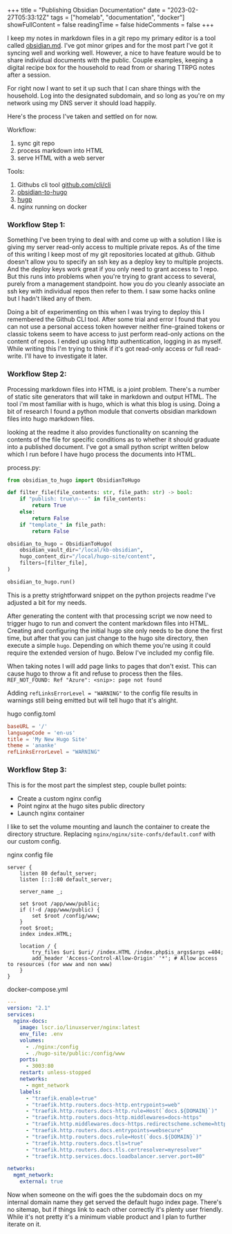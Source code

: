 +++
title = "Publishing Obsidian Documentation"
date = "2023-02-27T05:33:12Z"
tags = ["homelab", "documentation", "docker"]
showFullContent = false
readingTime = false
hideComments = false
+++


I keep my notes in markdown files in a git repo my primary editor is a tool called [obsidian.md](https://obsidian.md/). I've got minor gripes and for the most part I've got it syncing well and working well. However, a nice to have feature would be to share individual documents with the public. Couple examples, keeping a digital recipe box for the household to read from or sharing TTRPG notes after a session.

For right now I want to set it up such that I can share things with the household. Log into the designated subdomain, and so long as you're on my network using my DNS server it should load happily.

Here's the process I've taken and settled on for now.

Workflow:
1. sync git repo
2. process markdown into HTML
3. serve HTML with a web server


Tools:
1. Githubs cli tool [github.com/cli/cli](https://github.com/cli/cli)
2. [obsidian-to-hugo](https://github.com/devidw/obsidian-to-hugo)
3. [hugp](https://gohugo.io/)
4. nginx running on docker

### Workflow Step 1:

Something I've been trying to deal with and come up with a solution I like is giving my server read-only access to multiple private repos. As of the time of this writing I keep most of my git repositories located at github. Github doesn't allow you to specify an ssh key as a deploy key to multiple projects. And the deploy keys work great if you only need to grant access to 1 repo. But this runs into problems when you're trying to grant access to several, purely from a management standpoint. how you do you cleanly associate an ssh key with individual repos then refer to them. I saw some hacks online but I hadn't liked any of them.

Doing a bit of experimenting on this when I was trying to deploy this I remembered the Github CLI tool. After some trial and error I found that you can not use a personal access token however neither fine-grained tokens or classic tokens seem to have access to just perform read-only actions on the content of repos. I ended up using http authentication, logging in as myself. While writing this I'm trying to think if it's got read-only access or full read-write. I'll have to investigate it later.

### Workflow Step 2:

Processing markdown files into HTML is a joint problem. There's a number of static site generators that will take in markdown and output HTML. The tool i'm most familiar with is hugo, which is what this blog is using. Doing a bit of research I found a python module that converts obsidian markdown files into hugo markdown files.

looking at the readme it also provides functionality on scanning the contents of the file for specific conditions as to whether it should graduate into a published document. I've got a small python script written below which I run before I have hugo process the documents into HTML.

process.py:
```python
from obsidian_to_hugo import ObsidianToHugo

def filter_file(file_contents: str, file_path: str) -> bool:
    if "publish: true\n---" in file_contents:
        return True
    else:
        return False
    if "template_" in file_path:
        return False

obsidian_to_hugo = ObsidianToHugo(
    obsidian_vault_dir="/local/kb-obsidian",
    hugo_content_dir="/local/hugo-site/content",
    filters=[filter_file],
)

obsidian_to_hugo.run()
```

This is a pretty strightforward snippet on the python projects readme I've adjusted a bit for my needs.

After generating the content with that processing script we now need to trigger hugo to run and convert the content markdown files into HTML. Creating and configuring the initial hugo site only needs to be done the first time, but after that you can just change to the hugo site directory, then execute a simple `hugo`. Depending on which theme you're using it could require the extended version of hugo. Below I've included my config file.

When taking notes I will add page links to pages that don't exist. This can cause hugo to throw a fit and refuse to process then the files.
`REF_NOT_FOUND: Ref "Azure": <snip>: page not found`

Adding `refLinksErrorLevel = "WARNING"` to the config file results in warnings still being emitted but will tell hugo that it's alright.

hugo config.toml
```toml
baseURL = '/' 
languageCode = 'en-us'
title = 'My New Hugo Site'
theme = 'ananke'
refLinksErrorLevel = "WARNING"
```

### Workflow Step 3:

This is for the most part the simplest step, couple bullet points:

- Create a custom nginx config
- Point nginx at the hugo sites public directory
- Launch nginx container

I like to set the volume mounting and launch the container to create the directory structure. Replacing `nginx/nginx/site-confs/default.conf` with our custom config. 

nginx config file
```
server {
    listen 80 default_server;
    listen [::]:80 default_server;

    server_name _;

    set $root /app/www/public;
    if (!-d /app/www/public) {
        set $root /config/www;
    }
    root $root;
    index index.HTML;

    location / {
        try_files $uri $uri/ /index.HTML /index.php$is_args$args =404;
        add_header 'Access-Control-Allow-Origin' '*'; # Allow access to resources (for www and non www)
    }
}
```

docker-compose.yml
```yaml
---
version: "2.1"
services:
  nginx-docs:
    image: lscr.io/linuxserver/nginx:latest
    env_file: .env
    volumes:
      - ./nginx:/config
      - ./hugo-site/public:/config/www
    ports:
      - 3003:80
    restart: unless-stopped
    networks:
      - mgmt_network
    labels:
      - "traefik.enable=true"
      - "traefik.http.routers.docs-http.entrypoints=web"
      - "traefik.http.routers.docs-http.rule=Host(`docs.${DOMAIN}`)"
      - "traefik.http.routers.docs-http.middlewares=docs-https"
      - "traefik.http.middlewares.docs-https.redirectscheme.scheme=https"
      - "traefik.http.routers.docs.entrypoints=websecure"
      - "traefik.http.routers.docs.rule=Host(`docs.${DOMAIN}`)"
      - "traefik.http.routers.docs.tls=true"
      - "traefik.http.routers.docs.tls.certresolver=myresolver"
      - "traefik.http.services.docs.loadbalancer.server.port=80"

networks:
  mgmt_network:
    external: true
```


Now when someone on the wifi goes the the subdomain docs on my internal domain name they get served the default hugo index page. There's no sitemap, but if things link to each other correctly it's plenty user friendly. While it's not pretty it's a minimum viable product and I plan to further iterate on it.

